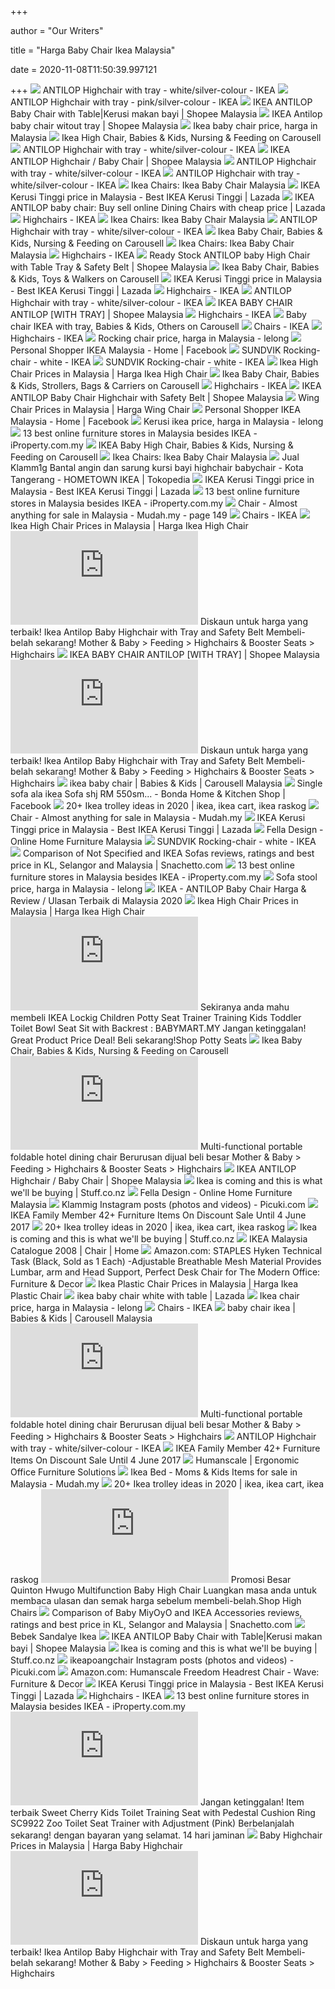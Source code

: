 +++
        
author = "Our Writers"
        
title = "Harga Baby Chair Ikea Malaysia"
        
date = 2020-11-08T11:50:39.997121
        
+++
[ ![](https://www.ikea.com/my/en/images/products/antilop-highchair-with-tray-white-silver-colour__0727481_PE735706_S5.JPG?f=s)](https://www.ikea.com/my/en/images/products/antilop-highchair-with-tray-white-silver-colour__0727481_PE735706_S5.JPG?f=s) ANTILOP Highchair with tray - white/silver-colour - IKEA
[ ![](https://www.ikea.com/my/en/images/products/antilop-highchair-with-tray-pink-silver-colour__0610891_PE685157_S5.JPG?f=s)](https://www.ikea.com/my/en/images/products/antilop-highchair-with-tray-pink-silver-colour__0610891_PE685157_S5.JPG?f=s) ANTILOP Highchair with tray - pink/silver-colour - IKEA
[ ![](https://cf.shopee.com.my/file/0e2ce2e7f00e9c5c3649d734cf48c262)](https://cf.shopee.com.my/file/0e2ce2e7f00e9c5c3649d734cf48c262)  IKEA ANTILOP Baby Chair with Table|Kerusi makan bayi | Shopee Malaysia
[ ![](https://cf.shopee.com.my/file/4cb5f4cc4799c2dadd0539b785b4a2f1)](https://cf.shopee.com.my/file/4cb5f4cc4799c2dadd0539b785b4a2f1) IKEA Antilop baby chair witout tray | Shopee Malaysia
[ ![](https://c.76.my/UserImages/Items/TB220/217/960/217960864.jpg)](https://c.76.my/UserImages/Items/TB220/217/960/217960864.jpg) Ikea baby chair price, harga in Malaysia
[ ![](https://media.karousell.com/media/photos/products/2018/09/07/ikea_high_chair_1536285483_17ff8a8a_progressive.jpg)](https://media.karousell.com/media/photos/products/2018/09/07/ikea_high_chair_1536285483_17ff8a8a_progressive.jpg) Ikea High Chair, Babies & Kids, Nursing & Feeding on Carousell
[ ![](https://www.ikea.com/my/en/images/products/antilop-highchair-with-tray-white-silver-colour__0873755_PE613159_S5.JPG?f=s)](https://www.ikea.com/my/en/images/products/antilop-highchair-with-tray-white-silver-colour__0873755_PE613159_S5.JPG?f=s) ANTILOP Highchair with tray - white/silver-colour - IKEA
[ ![](https://cf.shopee.com.my/file/beb3553ee532659a6bd6c9caa701fff9)](https://cf.shopee.com.my/file/beb3553ee532659a6bd6c9caa701fff9) IKEA ANTILOP Highchair / Baby Chair | Shopee Malaysia
[ ![](https://www.ikea.com/my/en/images/products/antilop-highchair-with-tray-white-silver-colour__0873751_PE613155_S5.JPG)](https://www.ikea.com/my/en/images/products/antilop-highchair-with-tray-white-silver-colour__0873751_PE613155_S5.JPG) ANTILOP Highchair with tray - white/silver-colour - IKEA
[ ![](https://www.ikea.com/my/en/images/products/antilop-highchair-with-tray-white-silver-colour__0873777_PE613165_S5.JPG)](https://www.ikea.com/my/en/images/products/antilop-highchair-with-tray-white-silver-colour__0873777_PE613165_S5.JPG) ANTILOP Highchair with tray - white/silver-colour - IKEA
[ ![](https://media.karousell.com/media/photos/products/2017/12/13/ikea_antilop_baby_chair_kerusi_makan_budak_bayi_1513145089_d09d7d75.jpg)](https://media.karousell.com/media/photos/products/2017/12/13/ikea_antilop_baby_chair_kerusi_makan_budak_bayi_1513145089_d09d7d75.jpg) Ikea Chairs: Ikea Baby Chair Malaysia
[ ![](https://my-live-01.slatic.net/p/0fdfca20cabf0f3ad5ab8c352a6eaa6e.jpg)](https://my-live-01.slatic.net/p/0fdfca20cabf0f3ad5ab8c352a6eaa6e.jpg) IKEA Kerusi Tinggi price in Malaysia - Best IKEA Kerusi Tinggi | Lazada
[ ![](https://my-test-11.slatic.net/p/e1217fa1fb0c3b9f7dde048b49d0b78d.jpg)](https://my-test-11.slatic.net/p/e1217fa1fb0c3b9f7dde048b49d0b78d.jpg) IKEA ANTILOP baby chair: Buy sell online Dining Chairs with cheap price |  Lazada
[ ![](https://www.ikea.com/my/en/images/products/antilop-highchair-with-tray-light-blue-silver-colour__0610892_PE685158_S5.JPG?f=xxs)](https://www.ikea.com/my/en/images/products/antilop-highchair-with-tray-light-blue-silver-colour__0610892_PE685158_S5.JPG?f=xxs) Highchairs - IKEA
[ ![](https://gd.image-gmkt.com/IKEA-IKEA-ANTILOP-SEAT-SHELL-HIGHCHAIRWHITE-BABY-HIGHCHAIR-SEAT-SHELL/li/511/795/751795511.g_400-w_g.jpg)](https://gd.image-gmkt.com/IKEA-IKEA-ANTILOP-SEAT-SHELL-HIGHCHAIRWHITE-BABY-HIGHCHAIR-SEAT-SHELL/li/511/795/751795511.g_400-w_g.jpg) Ikea Chairs: Ikea Baby Chair Malaysia
[ ![](https://www.ikea.com/my/en/images/products/antilop-highchair-with-tray-white-silver-colour__0873659_PE613169_S5.JPG)](https://www.ikea.com/my/en/images/products/antilop-highchair-with-tray-white-silver-colour__0873659_PE613169_S5.JPG) ANTILOP Highchair with tray - white/silver-colour - IKEA
[ ![](https://media.karousell.com/media/photos/products/2020/9/14/ikea_baby_chair_1600079104_41b23cc8.jpg)](https://media.karousell.com/media/photos/products/2020/9/14/ikea_baby_chair_1600079104_41b23cc8.jpg) Ikea Baby Chair, Babies & Kids, Nursing & Feeding on Carousell
[ ![](https://lh4.googleusercontent.com/proxy/FTK_ivBd4wIulJszBIr5umMQY_vcJe4RFinqAc3tjXL75yV1DTHBZ21JDBNwGyyKipmkgbXbF1i43ImVI9t4HVYTPAPmHHsfWethtzk9PmKCt02PuGEUF25N4hnGT752KFdjbjeUcdagncjvgQ=w1200-h630-p-k-no-nu)](https://lh4.googleusercontent.com/proxy/FTK_ivBd4wIulJszBIr5umMQY_vcJe4RFinqAc3tjXL75yV1DTHBZ21JDBNwGyyKipmkgbXbF1i43ImVI9t4HVYTPAPmHHsfWethtzk9PmKCt02PuGEUF25N4hnGT752KFdjbjeUcdagncjvgQ=w1200-h630-p-k-no-nu) Ikea Chairs: Ikea Baby Chair Malaysia
[ ![](https://www.ikea.com/my/en/images/products/antilop-highchair-with-safety-belt-pink-silver-colour__0464146_PE609243_S5.JPG?f=xxs)](https://www.ikea.com/my/en/images/products/antilop-highchair-with-safety-belt-pink-silver-colour__0464146_PE609243_S5.JPG?f=xxs) Highchairs - IKEA
[ ![](https://cf.shopee.com.my/file/356718ce8c1514935195d6f25c3b00df)](https://cf.shopee.com.my/file/356718ce8c1514935195d6f25c3b00df) Ready Stock ANTILOP baby High Chair with Table Tray & Safety Belt | Shopee  Malaysia
[ ![](https://media.karousell.com/media/photos/products/2020/7/4/ikea_baby_chair_1593877219_56734830.jpg)](https://media.karousell.com/media/photos/products/2020/7/4/ikea_baby_chair_1593877219_56734830.jpg) Ikea Baby Chair, Babies & Kids, Toys & Walkers on Carousell
[ ![](https://my-live-01.slatic.net/p/4/ikea-antilop-baby-highchair-with-safety-belt-3231-67450279-a9c5e6b939b7db21ffce95f781c6f8fa.jpg)](https://my-live-01.slatic.net/p/4/ikea-antilop-baby-highchair-with-safety-belt-3231-67450279-a9c5e6b939b7db21ffce95f781c6f8fa.jpg) IKEA Kerusi Tinggi price in Malaysia - Best IKEA Kerusi Tinggi | Lazada
[ ![](https://www.ikea.com/my/en/images/products/antilop-supporting-cushion-white__0709412_PE726972_S5.JPG?f=xxs)](https://www.ikea.com/my/en/images/products/antilop-supporting-cushion-white__0709412_PE726972_S5.JPG?f=xxs) Highchairs - IKEA
[ ![](https://www.ikea.com/my/en/images/products/antilop-highchair-with-tray-white-silver-colour__0873630_PE613158_S5.JPG)](https://www.ikea.com/my/en/images/products/antilop-highchair-with-tray-white-silver-colour__0873630_PE613158_S5.JPG) ANTILOP Highchair with tray - white/silver-colour - IKEA
[ ![](https://cf.shopee.com.my/file/db268737ad8c2728ec0410fc42f0071f_tn)](https://cf.shopee.com.my/file/db268737ad8c2728ec0410fc42f0071f_tn) IKEA BABY CHAIR ANTILOP [WITH TRAY] | Shopee Malaysia
[ ![](https://www.ikea.com/my/en/images/products/langur-junior-highchair-white__0727478_PE735719_S5.JPG?f=xxs)](https://www.ikea.com/my/en/images/products/langur-junior-highchair-white__0727478_PE735719_S5.JPG?f=xxs) Highchairs - IKEA
[ ![](https://media.karousell.com/media/photos/products/2020/6/7/baby_chair_ikea_with_tray_1591510667_dec863ee_progressive.jpg)](https://media.karousell.com/media/photos/products/2020/6/7/baby_chair_ikea_with_tray_1591510667_dec863ee_progressive.jpg) Baby chair IKEA with tray, Babies & Kids, Others on Carousell
[ ![](https://www.ikea.com/my/en/images/products/mammut-childrens-chair-in-outdoor-white__0727925_PE735934_S5.JPG?f=xxs)](https://www.ikea.com/my/en/images/products/mammut-childrens-chair-in-outdoor-white__0727925_PE735934_S5.JPG?f=xxs) Chairs - IKEA
[ ![](https://www.ikea.com/my/en/images/products/langur-seat-shell-for-highchair-white__0728004_PE736004_S5.JPG?f=xxs)](https://www.ikea.com/my/en/images/products/langur-seat-shell-for-highchair-white__0728004_PE736004_S5.JPG?f=xxs) Highchairs - IKEA
[ ![](https://c.76.my/UserImages/Items/TB220/217/962/217962243.jpg)](https://c.76.my/UserImages/Items/TB220/217/962/217962243.jpg) Rocking chair price, harga in Malaysia - lelong
[ ![](https://lookaside.fbsbx.com/lookaside/crawler/media/?media_id=334842560529466)](https://lookaside.fbsbx.com/lookaside/crawler/media/?media_id=334842560529466) Personal Shopper IKEA Malaysia - Home | Facebook
[ ![](https://www.ikea.com/my/en/images/products/sundvik-rocking-chair-white__0729755_PE737121_S5.JPG)](https://www.ikea.com/my/en/images/products/sundvik-rocking-chair-white__0729755_PE737121_S5.JPG) SUNDVIK Rocking-chair - white - IKEA
[ ![](https://www.ikea.com/my/en/images/products/sundvik-rocking-chair-white__0876401_PE613497_S5.JPG)](https://www.ikea.com/my/en/images/products/sundvik-rocking-chair-white__0876401_PE613497_S5.JPG) SUNDVIK Rocking-chair - white - IKEA
[ ![](https://img.priceza.com.my/img/product/4003005/4003005-20190322213514-58883911209923733.jpg)](https://img.priceza.com.my/img/product/4003005/4003005-20190322213514-58883911209923733.jpg) Ikea High Chair Prices in Malaysia | Harga Ikea High Chair
[ ![](https://media.karousell.com/media/photos/products/2020/5/11/ikea_baby_chair_1589183096_7e69e5b4_progressive.jpg)](https://media.karousell.com/media/photos/products/2020/5/11/ikea_baby_chair_1589183096_7e69e5b4_progressive.jpg) Ikea Baby Chair, Babies & Kids, Strollers, Bags & Carriers on Carousell
[ ![](https://www.ikea.com/my/en/images/products/langur-padded-seat-cover-for-highchair-yellow__0514141_PE639326_S5.JPG?f=xxs)](https://www.ikea.com/my/en/images/products/langur-padded-seat-cover-for-highchair-yellow__0514141_PE639326_S5.JPG?f=xxs) Highchairs - IKEA
[ ![](https://cf.shopee.com.my/file/8a14d3df7211c11f9c400254c5b5639a)](https://cf.shopee.com.my/file/8a14d3df7211c11f9c400254c5b5639a) IKEA ANTILOP Baby Chair Highchair with Safety Belt | Shopee Malaysia
[ ![](http://img.priceza.com.my/img/product/4060023/4060023-20200303133848-88836125477339505.jpg)](http://img.priceza.com.my/img/product/4060023/4060023-20200303133848-88836125477339505.jpg) Wing Chair Prices in Malaysia | Harga Wing Chair
[ ![](https://lookaside.fbsbx.com/lookaside/crawler/media/?media_id=334842567196132)](https://lookaside.fbsbx.com/lookaside/crawler/media/?media_id=334842567196132) Personal Shopper IKEA Malaysia - Home | Facebook
[ ![](https://c.76.my/UserImages/Items/TB220/217/961/217961801.jpg)](https://c.76.my/UserImages/Items/TB220/217/961/217961801.jpg) Kerusi ikea price, harga in Malaysia - lelong
[ ![](https://lifestyle.prod.content.iproperty.com/news/wp-content/uploads/sites/3/2019/07/09134533/bikin.jpg)](https://lifestyle.prod.content.iproperty.com/news/wp-content/uploads/sites/3/2019/07/09134533/bikin.jpg) 13 best online furniture stores in Malaysia besides IKEA - iProperty.com.my
[ ![](https://media.karousell.com/media/photos/products/2018/07/08/ikea_high_chair_1531020761_f02cb1d5.jpg)](https://media.karousell.com/media/photos/products/2018/07/08/ikea_high_chair_1531020761_f02cb1d5.jpg) IKEA Baby High Chair, Babies & Kids, Nursing & Feeding on Carousell
[ ![](https://i.pinimg.com/originals/2b/2d/42/2b2d4220616f823bab05838a2bcf4d5d.jpg)](https://i.pinimg.com/originals/2b/2d/42/2b2d4220616f823bab05838a2bcf4d5d.jpg) Ikea Chairs: Ikea Baby Chair Malaysia
[ ![](https://ecs7.tokopedia.net/img/cache/700/product-1/2020/3/29/7041925/7041925_f1dddc7f-6aaf-4b06-958d-df9247507333_1560_1560.jpg)](https://ecs7.tokopedia.net/img/cache/700/product-1/2020/3/29/7041925/7041925_f1dddc7f-6aaf-4b06-958d-df9247507333_1560_1560.jpg) Jual Klamm1g Bantal angin dan sarung kursi bayi highchair babychair - Kota  Tangerang - HOMETOWN IKEA | Tokopedia
[ ![](https://my-live-01.slatic.net/p/d70c0b4559192f46fcb855079ffef2c8.png)](https://my-live-01.slatic.net/p/d70c0b4559192f46fcb855079ffef2c8.png) IKEA Kerusi Tinggi price in Malaysia - Best IKEA Kerusi Tinggi | Lazada
[ ![](https://lifestyle.prod.content.iproperty.com/news/wp-content/uploads/sites/3/2019/07/09114922/Untitled-design-58.png)](https://lifestyle.prod.content.iproperty.com/news/wp-content/uploads/sites/3/2019/07/09114922/Untitled-design-58.png) 13 best online furniture stores in Malaysia besides IKEA - iProperty.com.my
[ ![](https://img.rnudah.com/grids/29/291016069034165.jpg)](https://img.rnudah.com/grids/29/291016069034165.jpg) Chair - Almost anything for sale in Malaysia - Mudah.my - page 149
[ ![](https://www.ikea.com/my/en/images/products/kritter-childrens-chair-white__0727967_PE735971_S5.JPG?f=xxs)](https://www.ikea.com/my/en/images/products/kritter-childrens-chair-white__0727967_PE735971_S5.JPG?f=xxs) Chairs - IKEA
[ ![](https://img.priceza.com.my/img/product/4003005/4003005-20190602030505-65038102175114682.jpg)](https://img.priceza.com.my/img/product/4003005/4003005-20190602030505-65038102175114682.jpg) Ikea High Chair Prices in Malaysia | Harga Ikea High Chair
[ ![](https://shop-high-chairs-boosters-1.throughstore.co/img.php?img=aHR0cHM6Ly9teS1saXZlLTAyLnNsYXRpYy5uZXQvb3JpZ2luYWwvYzdmNjYyMjE3NDY2N2Q1NzIzMzdiMTE4YmZmNDdiNDEtcHJvZHVjdC5qcGc=)](https://shop-high-chairs-boosters-1.throughstore.co/img.php?img=aHR0cHM6Ly9teS1saXZlLTAyLnNsYXRpYy5uZXQvb3JpZ2luYWwvYzdmNjYyMjE3NDY2N2Q1NzIzMzdiMTE4YmZmNDdiNDEtcHJvZHVjdC5qcGc=) Diskaun untuk harga yang terbaik! Ikea Antilop Baby Highchair with Tray and  Safety Belt Membeli-belah sekarang! Mother & Baby > Feeding > Highchairs &  Booster Seats > Highchairs
[ ![](https://cf.shopee.com.my/file/b8cf1443a5a7adca59ac06411950b704)](https://cf.shopee.com.my/file/b8cf1443a5a7adca59ac06411950b704) IKEA BABY CHAIR ANTILOP [WITH TRAY] | Shopee Malaysia
[ ![](https://shop-high-chairs-boosters-1.throughstore.co/img.php?img=aHR0cHM6Ly9teS1saXZlLTAyLnNsYXRpYy5uZXQvb3JpZ2luYWwvN2ZhNmExNGU0YmIxNmY3ODA4YzEwYThiMjExMGZmOTEtcHJvZHVjdC5qcGc=)](https://shop-high-chairs-boosters-1.throughstore.co/img.php?img=aHR0cHM6Ly9teS1saXZlLTAyLnNsYXRpYy5uZXQvb3JpZ2luYWwvN2ZhNmExNGU0YmIxNmY3ODA4YzEwYThiMjExMGZmOTEtcHJvZHVjdC5qcGc=) Diskaun untuk harga yang terbaik! Ikea Antilop Baby Highchair with Tray and  Safety Belt Membeli-belah sekarang! Mother & Baby > Feeding > Highchairs &  Booster Seats > Highchairs
[ ![](https://media.karousell.com/media/photos/products/2020/8/23/ikea_baby_chair_1598162099_5015782e_progressive_thumbnail.jpg)](https://media.karousell.com/media/photos/products/2020/8/23/ikea_baby_chair_1598162099_5015782e_progressive_thumbnail.jpg) ikea baby chair | Babies & Kids | Carousell Malaysia
[ ![](https://lookaside.fbsbx.com/lookaside/crawler/media/?media_id=1303174246490813)](https://lookaside.fbsbx.com/lookaside/crawler/media/?media_id=1303174246490813) Single sofa ala ikea Sofa shj RM 550sm... - Bonda Home & Kitchen Shop |  Facebook
[ ![](https://i.pinimg.com/236x/27/63/99/2763993bce614196bee119a634ac5637.jpg)](https://i.pinimg.com/236x/27/63/99/2763993bce614196bee119a634ac5637.jpg) 20+ Ikea trolley ideas in 2020 | ikea, ikea cart, ikea raskog
[ ![](https://img.rnudah.com/grids/98/980024080625298.jpg)](https://img.rnudah.com/grids/98/980024080625298.jpg) Chair - Almost anything for sale in Malaysia - Mudah.my
[ ![](https://my-test-11.slatic.net/p/76eed3f9d6185b13a36bb20123c999f5.png)](https://my-test-11.slatic.net/p/76eed3f9d6185b13a36bb20123c999f5.png) IKEA Kerusi Tinggi price in Malaysia - Best IKEA Kerusi Tinggi | Lazada
[ ![](https://fella.com.my/wp-content/uploads/2018/04/home-dining-chair.jpg)](https://fella.com.my/wp-content/uploads/2018/04/home-dining-chair.jpg) Fella Design - Online Home Furniture Malaysia
[ ![](https://www.ikea.com/my/en/images/products/sundvik-rocking-chair-white__0917896_PH168402_S5.JPG)](https://www.ikea.com/my/en/images/products/sundvik-rocking-chair-white__0917896_PH168402_S5.JPG) SUNDVIK Rocking-chair - white - IKEA
[ ![](https://my-live-03.slatic.net/p/3/3pcsset-inflatable-sofa-kids-inflatable-chairs-coffee-table-setspvc-folding-portable-children-learning-stool-baby-beanbag-1502167518-02795586-4c78c9287be360532859191c86613440.jpg)](https://my-live-03.slatic.net/p/3/3pcsset-inflatable-sofa-kids-inflatable-chairs-coffee-table-setspvc-folding-portable-children-learning-stool-baby-beanbag-1502167518-02795586-4c78c9287be360532859191c86613440.jpg) Comparison of Not Specified and IKEA Sofas reviews, ratings and best price  in KL, Selangor and Malaysia | Snachetto.com
[ ![](https://lifestyle.prod.content.iproperty.com/news/wp-content/uploads/sites/3/2019/07/03151944/10-1.jpg)](https://lifestyle.prod.content.iproperty.com/news/wp-content/uploads/sites/3/2019/07/03151944/10-1.jpg) 13 best online furniture stores in Malaysia besides IKEA - iProperty.com.my
[ ![](https://c.76.my/UserImages/Items/TB220/218/639/218639066.jpg)](https://c.76.my/UserImages/Items/TB220/218/639/218639066.jpg) Sofa stool price, harga in Malaysia - lelong
[ ![](https://cdn1.productnation.co/stg/sites/2/high-chair-baby-terbaik-malaysia.jpeg)](https://cdn1.productnation.co/stg/sites/2/high-chair-baby-terbaik-malaysia.jpeg) IKEA - ANTILOP Baby Chair Harga & Review / Ulasan Terbaik di Malaysia 2020
[ ![](https://img.priceza.com.my/img/product/4003005/4003005-20200227212224-88431941725763016.jpg)](https://img.priceza.com.my/img/product/4003005/4003005-20200227212224-88431941725763016.jpg) Ikea High Chair Prices in Malaysia | Harga Ikea High Chair
[ ![](https://beli-kerusi-tandas-bayi.updateddaily.blog/img.php?img=aHR0cHM6Ly9teS10ZXN0LTExLnNsYXRpYy5uZXQvcC9mMWU1MTliYWMyM2Q0NzU1ZmQzMDdkOWJmNGViYTM0ZC1wcm9kdWN0LmpwZw==)](https://beli-kerusi-tandas-bayi.updateddaily.blog/img.php?img=aHR0cHM6Ly9teS10ZXN0LTExLnNsYXRpYy5uZXQvcC9mMWU1MTliYWMyM2Q0NzU1ZmQzMDdkOWJmNGViYTM0ZC1wcm9kdWN0LmpwZw==) Sekiranya anda mahu membeli IKEA Lockig Children Potty Seat Trainer  Training Kids Toddler Toilet Bowl Seat Sit with Backrest : BABYMART.MY  Jangan ketinggalan! Great Product Price Deal! Beli sekarang!Shop Potty Seats
[ ![](https://media.karousell.com/media/photos/products/2020/7/30/ikea_baby_chair_1596067385_5e920fbf_progressive.jpg)](https://media.karousell.com/media/photos/products/2020/7/30/ikea_baby_chair_1596067385_5e920fbf_progressive.jpg) Ikea Baby Chair, Babies & Kids, Nursing & Feeding on Carousell
[ ![](https://shop-high-chairs-boosters-1.throughstore.co/img.php?img=aHR0cHM6Ly9teS10ZXN0LTExLnNsYXRpYy5uZXQvcC80L2JhYnktaGlnaC1jaGFpci0zLWluLTEtd29vZGVuLWhpZ2hjaGFpci13aXRoLXRyYXktYW5kLWJhci1iZWVjaC1waW5rLTE4OTItNTIyMjc0MTgxLWY0OWM3ZTY0Mjc1YjEzYzc3NmMxNjI0OGU3MWE4Y2JkLXByb2R1Y3QuanBn)](https://shop-high-chairs-boosters-1.throughstore.co/img.php?img=aHR0cHM6Ly9teS10ZXN0LTExLnNsYXRpYy5uZXQvcC80L2JhYnktaGlnaC1jaGFpci0zLWluLTEtd29vZGVuLWhpZ2hjaGFpci13aXRoLXRyYXktYW5kLWJhci1iZWVjaC1waW5rLTE4OTItNTIyMjc0MTgxLWY0OWM3ZTY0Mjc1YjEzYzc3NmMxNjI0OGU3MWE4Y2JkLXByb2R1Y3QuanBn) Multi-functional portable foldable hotel dining chair Berurusan dijual beli  besar Mother & Baby > Feeding > Highchairs & Booster Seats > Highchairs
[ ![](https://cf.shopee.com.my/file/3c097c7e55448bbb3f518378eba069ec_tn)](https://cf.shopee.com.my/file/3c097c7e55448bbb3f518378eba069ec_tn) IKEA ANTILOP Highchair / Baby Chair | Shopee Malaysia
[ ![](https://resources.stuff.co.nz/content/dam/images/1/q/q/4/s/v/image.related.StuffLandscapeSixteenByNine.1420x800.1t6xce.png/1545265119305.jpg)](https://resources.stuff.co.nz/content/dam/images/1/q/q/4/s/v/image.related.StuffLandscapeSixteenByNine.1420x800.1t6xce.png/1545265119305.jpg) Ikea is coming and this is what we'll be buying | Stuff.co.nz
[ ![](https://fella.com.my/wp-content/uploads/2018/05/home-our-blog-seater2.jpg)](https://fella.com.my/wp-content/uploads/2018/05/home-our-blog-seater2.jpg) Fella Design - Online Home Furniture Malaysia
[ ![](https://scontent-yyz1-1.cdninstagram.com/v/t51.2885-15/sh0.08/e35/c135.0.810.810a/s640x640/69266279_492856198176777_6976043959234440275_n.jpg?_nc_ht=scontent-yyz1-1.cdninstagram.com&_nc_cat=109&_nc_ohc=CXRJRuA9KGYAX-Fe2lV&oh=1d0df355d7c17fdb89df3e31c6c28af0&oe=5E8E12C2)](https://scontent-yyz1-1.cdninstagram.com/v/t51.2885-15/sh0.08/e35/c135.0.810.810a/s640x640/69266279_492856198176777_6976043959234440275_n.jpg?_nc_ht=scontent-yyz1-1.cdninstagram.com&_nc_cat=109&_nc_ohc=CXRJRuA9KGYAX-Fe2lV&oh=1d0df355d7c17fdb89df3e31c6c28af0&oe=5E8E12C2) Klammig Instagram posts (photos and videos) - Picuki.com
[ ![](https://4.bp.blogspot.com/-FLpGxTyYMhA/WQgduYZB9OI/AAAAAAAAFBY/5UW-p4hgIYkJ3tltC1wMEhu4i1xMTzyaACLcB/s1600/IKEA%2BFamily%2BMember%2BProduct%2BOffers.png)](https://4.bp.blogspot.com/-FLpGxTyYMhA/WQgduYZB9OI/AAAAAAAAFBY/5UW-p4hgIYkJ3tltC1wMEhu4i1xMTzyaACLcB/s1600/IKEA%2BFamily%2BMember%2BProduct%2BOffers.png) IKEA Family Member 42+ Furniture Items On Discount Sale Until 4 June 2017
[ ![](https://i.pinimg.com/236x/07/02/c9/0702c9529d57b88d11e1a06d165e7aba.jpg)](https://i.pinimg.com/236x/07/02/c9/0702c9529d57b88d11e1a06d165e7aba.jpg) 20+ Ikea trolley ideas in 2020 | ikea, ikea cart, ikea raskog
[ ![](https://static3.stuff.co.nz/billy-bookcase-0451835-pe600776-8e8d7e81.jpg)](https://static3.stuff.co.nz/billy-bookcase-0451835-pe600776-8e8d7e81.jpg) Ikea is coming and this is what we'll be buying | Stuff.co.nz
[ ![](https://imgv2-2-f.scribdassets.com/img/document/64028135/298x396/b5d8953d0f/1588832498?v=1)](https://imgv2-2-f.scribdassets.com/img/document/64028135/298x396/b5d8953d0f/1588832498?v=1) IKEA Malaysia Catalogue 2008 | Chair | Home
[ ![](https://images-na.ssl-images-amazon.com/images/I/8189i6pt7aL._AC_SL1500_.jpg)](https://images-na.ssl-images-amazon.com/images/I/8189i6pt7aL._AC_SL1500_.jpg) Amazon.com: STAPLES Hyken Technical Task (Black, Sold as 1 Each)  -Adjustable Breathable Mesh Material Provides Lumbar, arm and Head Support,  Perfect Desk Chair for The Modern Office: Furniture & Decor
[ ![](https://img.priceza.com.my/img/product/4003005/4003005-20191005222132-75907489783254674.jpg)](https://img.priceza.com.my/img/product/4003005/4003005-20191005222132-75907489783254674.jpg) Ikea Plastic Chair Prices in Malaysia | Harga Ikea Plastic Chair
[ ![](https://my-test-11.slatic.net/p/cfc911c2becd2b59639ddc010d82633b.jpg_720x720q80.jpg_.webp)](https://my-test-11.slatic.net/p/cfc911c2becd2b59639ddc010d82633b.jpg_720x720q80.jpg_.webp) ikea baby chair white with table | Lazada
[ ![](https://c.76.my/UserImages/Items/TB220/219/091/219091315.jpg)](https://c.76.my/UserImages/Items/TB220/219/091/219091315.jpg) Ikea chair price, harga in Malaysia - lelong
[ ![](https://www.ikea.com/my/en/images/products/mammut-childrens-chair-in-outdoor-pink__0727923_PE735930_S5.JPG?f=xxs)](https://www.ikea.com/my/en/images/products/mammut-childrens-chair-in-outdoor-pink__0727923_PE735930_S5.JPG?f=xxs) Chairs - IKEA
[ ![](https://media.karousell.com/media/photos/products/2020/9/5/ikea_baby_dining_chair_1599285571_208ecf50_progressive_thumbnail.jpg)](https://media.karousell.com/media/photos/products/2020/9/5/ikea_baby_dining_chair_1599285571_208ecf50_progressive_thumbnail.jpg) baby chair ikea | Babies & Kids | Carousell Malaysia
[ ![](https://shop-high-chairs-boosters-1.throughstore.co/img.php?img=aHR0cHM6Ly9teS10ZXN0LTExLnNsYXRpYy5uZXQvcC9pa2VhLWFudGlsb3AtaGlnaGNoYWlyLXdpdGgtdHJheS1hbmRhbXAtZnJlZS0xcGMtcmFuZG9tbHktY2hvb3NlLXN0dWZmLXRveS02MDI0LTY2NTU3MTMxLWY1ZjM2MDg0OTJhYTMzNzMzOTU0ZTUwOGZiOGQwZDIzLXByb2R1Y3QuanBn)](https://shop-high-chairs-boosters-1.throughstore.co/img.php?img=aHR0cHM6Ly9teS10ZXN0LTExLnNsYXRpYy5uZXQvcC9pa2VhLWFudGlsb3AtaGlnaGNoYWlyLXdpdGgtdHJheS1hbmRhbXAtZnJlZS0xcGMtcmFuZG9tbHktY2hvb3NlLXN0dWZmLXRveS02MDI0LTY2NTU3MTMxLWY1ZjM2MDg0OTJhYTMzNzMzOTU0ZTUwOGZiOGQwZDIzLXByb2R1Y3QuanBn) Multi-functional portable foldable hotel dining chair Berurusan dijual beli  besar Mother & Baby > Feeding > Highchairs & Booster Seats > Highchairs
[ ![](https://www.ikea.com/my/en/images/products/antilop-highchair-with-tray-white-silver-colour__0873655_PE613163_S5.JPG?f=s)](https://www.ikea.com/my/en/images/products/antilop-highchair-with-tray-white-silver-colour__0873655_PE613163_S5.JPG?f=s) ANTILOP Highchair with tray - white/silver-colour - IKEA
[ ![](https://4.bp.blogspot.com/-p-ycoYIz5QE/WQgdr7AMxeI/AAAAAAAAFBM/y_X2TycwjQwIP1ZGLnL9V_jejcU55KGjgCLcB/s1600/IKEA%2BFamily%2BMember%2BProduct%2BOffers%2B4.png)](https://4.bp.blogspot.com/-p-ycoYIz5QE/WQgdr7AMxeI/AAAAAAAAFBM/y_X2TycwjQwIP1ZGLnL9V_jejcU55KGjgCLcB/s1600/IKEA%2BFamily%2BMember%2BProduct%2BOffers%2B4.png) IKEA Family Member 42+ Furniture Items On Discount Sale Until 4 June 2017
[ ![](https://www.humanscale.com/userFiles/images/homepage/featured/HS-homepage_slider_Summa_mobile_Final.jpg)](https://www.humanscale.com/userFiles/images/homepage/featured/HS-homepage_slider_Summa_mobile_Final.jpg) Humanscale | Ergonomic Office Furniture Solutions
[ ![](https://img.rnudah.com/largethumb/35/353919055029953.jpg)](https://img.rnudah.com/largethumb/35/353919055029953.jpg) Ikea Bed - Moms & Kids Items for sale in Malaysia - Mudah.my
[ ![](https://i.pinimg.com/236x/26/bc/07/26bc075162731f4499124c48c4fa6fc1.jpg)](https://i.pinimg.com/236x/26/bc/07/26bc075162731f4499124c48c4fa6fc1.jpg) 20+ Ikea trolley ideas in 2020 | ikea, ikea cart, ikea raskog
[ ![](https://beli-kerusi-tinggi-pada-harga-terbaik.ondelivery.blog/img.php?img=aHR0cHM6Ly9teS10ZXN0LTExLnNsYXRpYy5uZXQvcC9kYWU0YTNkYzRkOTI1Y2UzNGExYWZjY2UxMTM3OTk5MS1wcm9kdWN0LmpwZw==)](https://beli-kerusi-tinggi-pada-harga-terbaik.ondelivery.blog/img.php?img=aHR0cHM6Ly9teS10ZXN0LTExLnNsYXRpYy5uZXQvcC9kYWU0YTNkYzRkOTI1Y2UzNGExYWZjY2UxMTM3OTk5MS1wcm9kdWN0LmpwZw==)  Promosi Besar Quinton Hwugo Multifunction Baby High Chair Luangkan  masa anda untuk membaca ulasan dan semak harga sebelum membeli-belah.Shop High  Chairs
[ ![](https://my-test-11.slatic.net/p/9be8a1e0f166c2fb09d957dacbea291f.jpg)](https://my-test-11.slatic.net/p/9be8a1e0f166c2fb09d957dacbea291f.jpg) Comparison of Baby MiyOyO and IKEA Accessories reviews, ratings and best  price in KL, Selangor and Malaysia | Snachetto.com
[ ![](https://ecs7.tokopedia.net/img/cache/700/product-1/2019/3/1/48260255/48260255_305b377b-3678-41e2-98bb-deab9399a9ac_682_682.jpg)](https://ecs7.tokopedia.net/img/cache/700/product-1/2019/3/1/48260255/48260255_305b377b-3678-41e2-98bb-deab9399a9ac_682_682.jpg) Bebek Sandalye Ikea
[ ![](https://cf.shopee.com.my/file/d094b8d52f326633c8366157b88ec0c9_tn)](https://cf.shopee.com.my/file/d094b8d52f326633c8366157b88ec0c9_tn)  IKEA ANTILOP Baby Chair with Table|Kerusi makan bayi | Shopee Malaysia
[ ![](https://resources.stuff.co.nz/content/dam/images/1/o/b/s/l/n/image.related.StuffLandscapeThreeByTwo.1151x768.1t6xce.png/1545265119305.jpg)](https://resources.stuff.co.nz/content/dam/images/1/o/b/s/l/n/image.related.StuffLandscapeThreeByTwo.1151x768.1t6xce.png/1545265119305.jpg) Ikea is coming and this is what we'll be buying | Stuff.co.nz
[ ![](https://scontent-yyz1-1.cdninstagram.com/v/t51.2885-15/sh0.08/e35/s640x640/80749249_1947082382103803_3626608687820777071_n.jpg?_nc_ht=scontent-yyz1-1.cdninstagram.com&_nc_cat=111&_nc_ohc=uVJyj6H1kWEAX9V0gxf&oh=2d2bf2e6c88f1a78b41c3af914aca7f4&oe=5ECB9309)](https://scontent-yyz1-1.cdninstagram.com/v/t51.2885-15/sh0.08/e35/s640x640/80749249_1947082382103803_3626608687820777071_n.jpg?_nc_ht=scontent-yyz1-1.cdninstagram.com&_nc_cat=111&_nc_ohc=uVJyj6H1kWEAX9V0gxf&oh=2d2bf2e6c88f1a78b41c3af914aca7f4&oe=5ECB9309) ikeapoangchair Instagram posts (photos and videos) - Picuki.com
[ ![](https://m.media-amazon.com/images/I/51moRSn8yyL._AC_.__US500__.jpg)](https://m.media-amazon.com/images/I/51moRSn8yyL._AC_.__US500__.jpg) Amazon.com: Humanscale Freedom Headrest Chair - Wave: Furniture & Decor
[ ![](https://my-live-01.slatic.net/p/4/ikea-antilop-baby-highchair-with-safety-belt-3232-57450279-8521f232b669cc6657d3701e9c979e47-catalog_233.jpg)](https://my-live-01.slatic.net/p/4/ikea-antilop-baby-highchair-with-safety-belt-3232-57450279-8521f232b669cc6657d3701e9c979e47-catalog_233.jpg) IKEA Kerusi Tinggi price in Malaysia - Best IKEA Kerusi Tinggi | Lazada
[ ![](https://www.ikea.com/my/en/images/products/langur-highchair-tray-white__0727945_PE735951_S5.JPG?f=xxs)](https://www.ikea.com/my/en/images/products/langur-highchair-tray-white__0727945_PE735951_S5.JPG?f=xxs) Highchairs - IKEA
[ ![](https://lifestyle.prod.content.iproperty.com/news/wp-content/uploads/sites/3/2019/07/09135816/image-271208_1100x.jpg)](https://lifestyle.prod.content.iproperty.com/news/wp-content/uploads/sites/3/2019/07/09135816/image-271208_1100x.jpg) 13 best online furniture stores in Malaysia besides IKEA - iProperty.com.my
[ ![](https://beli-kerusi-tandas-bayi.updateddaily.blog/img.php?img=aHR0cHM6Ly9teS10ZXN0LTExLnNsYXRpYy5uZXQvcC9kM2FhZmU2ZjFkYWMxNzBlMDNkYTUyZjhlYmZiODhmMy1wcm9kdWN0LmpwZw==)](https://beli-kerusi-tandas-bayi.updateddaily.blog/img.php?img=aHR0cHM6Ly9teS10ZXN0LTExLnNsYXRpYy5uZXQvcC9kM2FhZmU2ZjFkYWMxNzBlMDNkYTUyZjhlYmZiODhmMy1wcm9kdWN0LmpwZw==) Jangan ketinggalan! Item terbaik  Sweet Cherry Kids Toilet Training Seat  with Pedestal Cushion Ring SC9922 Zoo Toilet Seat Trainer with Adjustment  (Pink) Berbelanjalah sekarang! dengan bayaran yang selamat. 14 hari jaminan
[ ![](http://img.priceza.com.my/img/product/4003005/4003005-20190218034126-56054683859719875.jpg)](http://img.priceza.com.my/img/product/4003005/4003005-20190218034126-56054683859719875.jpg) Baby Highchair Prices in Malaysia | Harga Baby Highchair
[ ![](https://shop-high-chairs-boosters-1.throughstore.co/img.php?img=aHR0cHM6Ly9teS1saXZlLTAyLnNsYXRpYy5uZXQvb3JpZ2luYWwvMTNmZTcyNjU1NTQ2MWNlNmVhZjBlZWY1ZWQ4YWI0OGQtcHJvZHVjdC5qcGc=)](https://shop-high-chairs-boosters-1.throughstore.co/img.php?img=aHR0cHM6Ly9teS1saXZlLTAyLnNsYXRpYy5uZXQvb3JpZ2luYWwvMTNmZTcyNjU1NTQ2MWNlNmVhZjBlZWY1ZWQ4YWI0OGQtcHJvZHVjdC5qcGc=) Diskaun untuk harga yang terbaik! Ikea Antilop Baby Highchair with Tray and  Safety Belt Membeli-belah sekarang! Mother & Baby > Feeding > Highchairs &  Booster Seats > Highchairs
